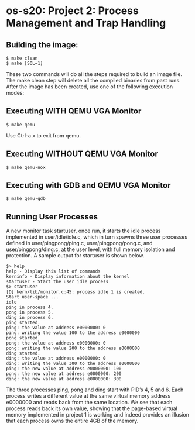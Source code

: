 # os-s20: Project 2: Process Management and Trap Handling

## Building the image:
```
$ make clean
$ make [SOL=1]
```
These two commands will do all the steps required to build an image file. The make clean step will delete all the
compiled binaries from past runs. After the image has been created, use one of the following execution modes:

## Executing WITH QEMU VGA Monitor
```
$ make qemu
```
Use Ctrl-a x to exit from qemu.

## Executing WITHOUT QEMU VGA Monitor
```
$ make qemu-nox
```

## Executing with GDB and QEMU VGA Monitor
```
$ make qemu-gdb
```

## Running User Processes
A new monitor task startuser, once run, it
starts the idle process implemented in user/idle/idle.c, which in turn spawns three user processes defined in
user/pingpong/ping.c, user/pingpong/pong.c, and user/pingpong/ding.c, at the user level, with full
memory isolation and protection.
A sample output for startuser is shown below.
```
$> help
help - Display this list of commands
kerninfo - Display information about the kernel
startuser - Start the user idle process
$> startuser
[D] kern/lib/monitor.c:45: process idle 1 is created.
Start user-space ...
idle
ping in process 4.
pong in process 5.
ding in process 6.
ping started.
ping: the value at address e0000000: 0
ping: writing the value 100 to the address e0000000
pong started.
pong: the value at address e0000000: 0
pong: writing the value 200 to the address e0000000
ding started.
ding: the value at address e0000000: 0
ding: writing the value 300 to the address e0000000
ping: the new value at address e0000000: 100
pong: the new value at address e0000000: 200
ding: the new value at address e0000000: 300
```
The three processes ping, pong and ding start with PID’s 4, 5 and 6. Each process writes a different value at the same
virtual memory address e0000000 and reads back from the same location. We see that each process reads back its own
value, showing that the page-based virtual memory implemented in project 1 is working and indeed provides an illusion
that each process owns the entire 4GB of the memory.

